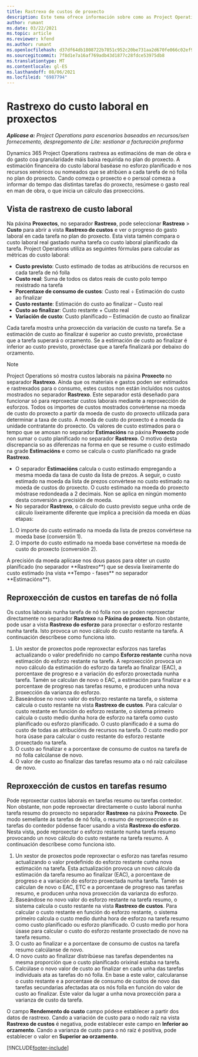 ```yaml
---
title: Rastrexo de custos de proxecto
description: Este tema ofrece información sobre como as Project Operations rastrexa o progreso fronte ao custo laboral e ao gasto nun proxecto.
author: rumant
ms.date: 03/22/2021
ms.topic: article
ms.reviewer: kfend
ms.author: rumant
ms.openlocfilehash: d37df64db1808722b7851c952c20be731aa2d670fe066c02ef90386712487407
ms.sourcegitcommit: 7f8d1e7a16af769adb43d1877c28fdce53975db8
ms.translationtype: MT
ms.contentlocale: gl-ES
ms.lasthandoff: 08/06/2021
ms.locfileid: "6987794"
---
```

# <a name="labor-cost-tracking-on-projects"></a>Rastrexo do custo laboral en proxectos

_**Aplícase a:** Project Operations para escenarios baseados en recursos/sen fornecemento, despregamento de Lite: xestionar a facturación proforma_

Dynamics 365 Project Operations rastrexa as estimacións de man de obra e do gasto coa granularidade máis baixa requirida no plan do proxecto. A estimación financeira do custo laboral baséase no esforzo planificado e nos recursos xenéricos ou nomeados que se atribúen a cada tarefa de nó folla no plan do proxecto. Cando comeza o proxecto e o persoal comeza a informar do tempo das distintas tarefas do proxecto, resúmese o gasto real en man de obra, o que inicia un cálculo das proxeccións.

## <a name="labor-cost-tracking-view"></a>Vista de rastrexo de custo laboral

Na páxina **Proxectos**, no separador **Rastrexo**, pode seleccionar **Rastrexo** > **Custo** para abrir a vista **Rastrexo de custos** e ver o progreso do gasto laboral en cada tarefa no plan do proxecto. Esta vista tamén compara o custo laboral real gastado nunha tarefa co custo laboral planificado da tarefa. Project Operations utiliza as seguintes fórmulas para calcular as métricas do custo laboral:

- **Custo previsto**: Custo estimado de todas as atribucións de recursos en cada tarefa de nó folla
- **Custo real**: Suma de todos os datos reais de custo polo tempo rexistrado na tarefa
- **Porcentaxe de consumo de custos**: Custo real ÷ Estimación do custo ao finalizar
- **Custo restante**: Estimación do custo ao finalizar – Custo real
- **Custo ao finalizar**: Custo restante + Custo real
- **Variación de custo**: Custo planificado – Estimación de custo ao finalizar

Cada tarefa mostra unha proxección da variación de custo na tarefa. Se a estimación de custo ao finalizar é superior ao custo previsto, proxéctase que a tarefa superará o orzamento. Se a estimación de custo ao finalizar é inferior ao custo previsto, proxéctase que a tarefa finalizará por debaixo do orzamento.

>[!NOTE]
> Project Operations só mostra custos laborais na páxina **Proxecto** no separador **Rastrexo**. Aínda que os materiais e gastos poden ser estimados e rastrexados para o consumo, estes custos non están incluídos nos custos mostrados no separador **Rastrexo**. Este separador está deseñado para funcionar só para reproxectar custos laborais mediante a reproxección de esforzos.
Todos os importes de custos mostrados convértense na moeda de custo do proxecto a partir da moeda de custo do proxecto utilizada para determinar a taxa de custo. A moeda de custo do proxecto é a moeda da unidade contratante do proxecto. Os valores de custo estimados para o tempo que se amosan no separador **Estimacións** na páxina **Proxecto** pode non sumar o custo planificado no separador **Rastrexo**. O motivo desta discrepancia so as diferenzas na forma en que se resume o custo estimado na grade **Estimacións** e como se calcula o custo planificado na grade **Rastrexo**. 
>
> - O separador **Estimacións** calcula o custo estimado empregando a mesma moeda da taxa de custo da lista de prezos. A seguir, o custo estimado na moeda da lista de prezos convértese no custo estimado na moeda de custos do proxecto. O custo estimado na moeda do proxecto móstrase redondeada a 2 decimais. Non se aplica en ningún momento desta conversión a precisión de moeda. 
> - No separador **Rastrexo**, o cálculo do custo previsto segue unha orde de cálculo lixeiramente diferente que implica a precisión da moeda en dúas etapas: 
   ><ol>
   ><li>O importe do custo estimado na moeda da lista de prezos convértese na moeda base (conversión 1).</li>
   ><li>O importe do custo estimado na moeda base convértese na moeda de custo do proxecto (conversión 2). </li>
   ></ol>
   >A precisión da moeda aplícase nos dous pasos para obter un custo planificado (no separador **Rastrexo**) que se desvía lixeiramente do custo estimado (na vista **Tempo - fases** no separador **Estimacións**). 
   
## <a name="reprojecting-costs-on-leaf-node-tasks"></a>Reproxección de custos en tarefas de nó folla

Os custos laborais nunha tarefa de nó folla non se poden reproxectar directamente no separador **Rastrexo** na **Páxina do proxecto**. Non obstante, pode usar a vista **Rastrexo do esforzo** para proxectar o esforzo restante nunha tarefa. Isto provoca un novo cálculo do custo restante na tarefa. A continuación descríbese como funciona isto.

1. Un xestor de proxectos pode reproxectar esforzos nas tarefas actualizando o valor predefinido no campo **Esforzo restante** cunha nova estimación do esforzo restante na tarefa. A reproxección provoca un novo cálculo da estimación do esforzo da tarefa ao finalizar (EAC), a porcentaxe de progreso e a variación do esforzo proxectada nunha tarefa. Tamén se calculan de novo o EAC, a estimación para finalizar e a porcentaxe de progreso nas tarefas resumo, e producen unha nova proxección da varianza do esforzo.
2. Baseándose no novo valor do esforzo restante na tarefa, o sistema calcula o custo restante na vista **Rastrexo de custos**. Para calcular o custo restante en función do esforzo restante, o sistema primeiro calcula o custo medio dunha hora de esforzo na tarefa como custo planificado ou esforzo planificado. O custo planificado é a suma do custo de todas as atribucións de recursos na tarefa. O custo medio por hora úsase para calcular o custo restante do esforzo restante proxectado na tarefa.
3. O custo ao finalizar e a porcentaxe de consumo de custos na tarefa de nó folla calcúlanse de novo.
4. O valor de custo ao finalizar das tarefas resumo ata o nó raíz calcúlase de novo.

## <a name="reprojecting-costs-on-summary-tasks"></a>Reproxección de custos en tarefas resumo

Pode reproxectar custos laborais en tarefas resumo ou tarefas contedor. Non obstante, non pode reproxectar directamente o custo laboral nunha tarefa resumo do proxecto no separador **Rastrexo** na páxina **Proxecto**. De modo semellante ás tarefas de nó folla, o resumo de reproxección e as tarefas do contedor pódense facer usando a vista **Rastrexo do esforzo**. Nesta vista, pode reproxectar o esforzo restante nunha tarefa resumo provocando un novo cálculo do custo restante na tarefa resumo. A continuación descríbese como funciona isto.

1. Un xestor de proxectos pode reproxectar o esforzo nas tarefas resumo actualizando o valor predefinido do esforzo restante cunha nova estimación na tarefa. Esta actualización provoca un novo cálculo da estimación da tarefa resumo ao finalizar (EAC), a porcentaxe de progreso e a variación do esforzo proxectada nunha tarefa. Tamén se calculan de novo o EAC, ETC e a porcentaxe de progreso nas tarefas resumo, e producen unha nova proxección da varianza do esforzo.
2. Baseándose no novo valor do esforzo restante na tarefa resumo, o sistema calcula o custo restante na vista **Rastrexo de custos**. Para calcular o custo restante en función do esforzo restante, o sistema primeiro calcula o custo medio dunha hora de esforzo na tarefa resumo como custo planificado ou esforzo planificado. O custo medio por hora úsase para calcular o custo do esforzo restante proxectado de novo na tarefa resumo.
3. O custo ao finalizar e a porcentaxe de consumo de custos na tarefa resumo calcúlanse de novo.
4. O novo custo ao finalizar distribúese nas tarefas dependentes na mesma proporción que o custo planificado orixinal estaba na tarefa.
5. Calcúlase o novo valor de custo ao finalizar en cada unha das tarefas individuais ata as tarefas do nó folla. En base a este valor, calcularanse o custo restante e a porcentaxe de consumo de custos de novo das tarefas secundarias afectadas ata os nós folla en función do valor de custo ao finalizar. Este valor da lugar a unha nova proxección para a varianza de custo da tarefa. 


O campo **Rendemento do custo** campo pódese establecer a partir dos datos de rastrexo. Cando a variación de custo para o nodo raíz na vista **Rastrexo de custos** é negativa, pode establecer este campo en **Inferior ao orzamento**. Cando a varianza de custo para o nó raíz é positiva, pode establecer o valor en **Superior ao orzamento**.


[!INCLUDE[footer-include](../includes/footer-banner.md)]
